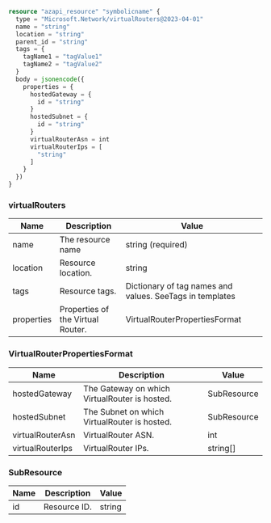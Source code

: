 ```terraform
resource "azapi_resource" "symbolicname" {
  type = "Microsoft.Network/virtualRouters@2023-04-01"
  name = "string"
  location = "string"
  parent_id = "string"
  tags = {
    tagName1 = "tagValue1"
    tagName2 = "tagValue2"
  }
  body = jsonencode({
    properties = {
      hostedGateway = {
        id = "string"
      }
      hostedSubnet = {
        id = "string"
      }
      virtualRouterAsn = int
      virtualRouterIps = [
        "string"
      ]
    }
  })
}

```

### virtualRouters

| Name | Description | Value |
|-|-|-|
| name | The resource name | string (required) |
| location | Resource location. | string |
| tags | Resource tags. | Dictionary of tag names and values. SeeTags in templates |
| properties | Properties of the Virtual Router. | VirtualRouterPropertiesFormat |


### VirtualRouterPropertiesFormat

| Name | Description | Value |
|-|-|-|
| hostedGateway | The Gateway on which VirtualRouter is hosted. | SubResource |
| hostedSubnet | The Subnet on which VirtualRouter is hosted. | SubResource |
| virtualRouterAsn | VirtualRouter ASN. | int |
| virtualRouterIps | VirtualRouter IPs. | string[] |


### SubResource

| Name | Description | Value |
|-|-|-|
| id | Resource ID. | string |


